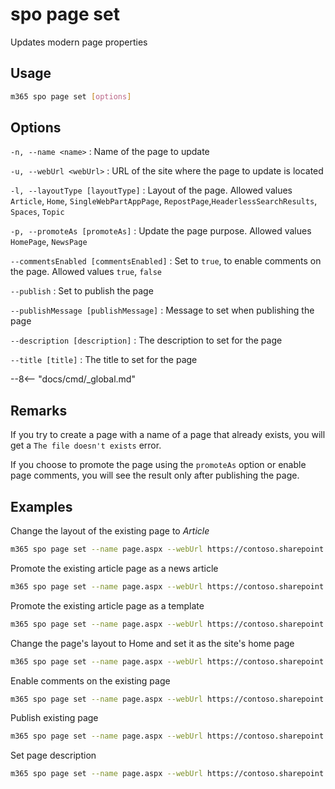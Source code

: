 # spo page set

Updates modern page properties

## Usage

```sh
m365 spo page set [options]
```

## Options

`-n, --name <name>`
: Name of the page to update

`-u, --webUrl <webUrl>`
: URL of the site where the page to update is located

`-l, --layoutType [layoutType]`
: Layout of the page. Allowed values `Article`, `Home`, `SingleWebPartAppPage`, `RepostPage`,`HeaderlessSearchResults`, `Spaces`, `Topic`

`-p, --promoteAs [promoteAs]`
: Update the page purpose. Allowed values `HomePage`, `NewsPage`

`--commentsEnabled [commentsEnabled]`
: Set to `true`, to enable comments on the page. Allowed values `true`, `false`

`--publish`
: Set to publish the page

`--publishMessage [publishMessage]`
: Message to set when publishing the page

`--description [description]`
: The description to set for the page

`--title [title]`
: The title to set for the page

--8<-- "docs/cmd/_global.md"

## Remarks

If you try to create a page with a name of a page that already exists, you will get a `The file doesn't exists` error.

If you choose to promote the page using the `promoteAs` option or enable page comments, you will see the result only after publishing the page.

## Examples

Change the layout of the existing page to _Article_

```sh
m365 spo page set --name page.aspx --webUrl https://contoso.sharepoint.com/sites/a-team --layoutType Article
```

Promote the existing article page as a news article

```sh
m365 spo page set --name page.aspx --webUrl https://contoso.sharepoint.com/sites/a-team --promoteAs NewsPage
```

Promote the existing article page as a template

```sh
m365 spo page set --name page.aspx --webUrl https://contoso.sharepoint.com/sites/a-team --promoteAs Template
```

Change the page's layout to Home and set it as the site's home page

```sh
m365 spo page set --name page.aspx --webUrl https://contoso.sharepoint.com/sites/a-team --layoutType Home --promoteAs HomePage
```

Enable comments on the existing page

```sh
m365 spo page set --name page.aspx --webUrl https://contoso.sharepoint.com/sites/a-team --commentsEnabled true
```

Publish existing page

```sh
m365 spo page set --name page.aspx --webUrl https://contoso.sharepoint.com/sites/a-team --publish
```

Set page description

```sh
m365 spo page set --name page.aspx --webUrl https://contoso.sharepoint.com/sites/a-team --description "Description to add for the page"
```